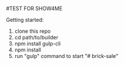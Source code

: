 #TEST FOR SHOW4ME

Getting started:

1. clone this repo
2. cd path/to/builder
3. npm install gulp-cli
4. npm install
5. run "gulp" command to start
"# brick-sale" 
